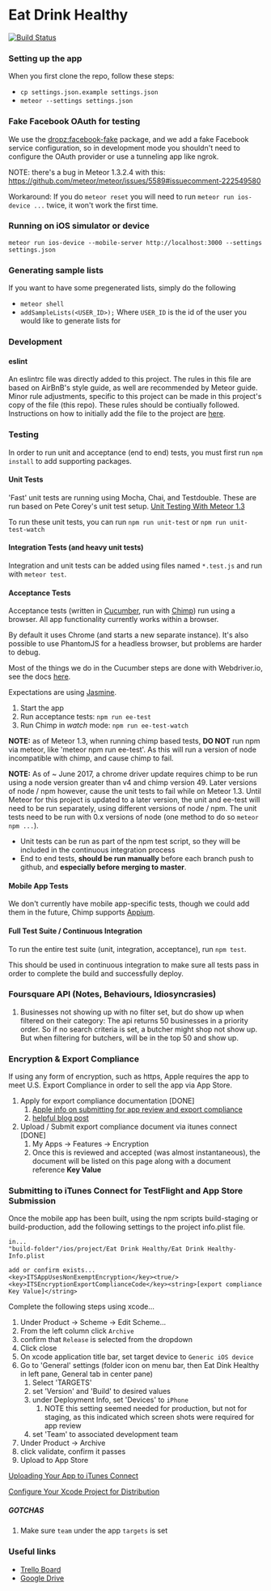 # Eat Drink Healthy
[![Build Status](https://semaphoreci.com/api/v1/projects/44343427-5133-4d87-bc99-a9cdb13f9b72/906512/shields_badge.svg)](https://semaphoreci.com/smarsh/eatdrinkhealthy)

### Setting up the app

When you first clone the repo, follow these steps:

* `cp settings.json.example settings.json`
* `meteor --settings settings.json`

### Fake Facebook OAuth for testing

We use the [dropz:facebook-fake](https://github.com/workflow/meteor-facebook-fake) package,
and we add a fake Facebook service configuration, so in development mode you shouldn't
need to configure the OAuth provider or use a tunneling app like ngrok.

NOTE: there's a bug in Meteor 1.3.2.4 with this:
https://github.com/meteor/meteor/issues/5589#issuecomment-222549580

Workaround: If you do `meteor reset` you will need to run `meteor run ios-device ...` twice, it won't work the first time.

### Running on iOS simulator or device

`meteor run ios-device --mobile-server http://localhost:3000 --settings settings.json`

### Generating sample lists

If you want to have some pregenerated lists, simply do the following

* `meteor shell`
* `addSampleLists(<USER_ID>);` Where `USER_ID` is the id of the user you would like to generate lists for

### Development
#### eslint
An eslintrc file was directly added to this project. The rules in this file are based on AirBnB's style guide, as well are recommended by Meteor guide. Minor rule adjustments, specific to this project can be made in this project's copy of the file (this repo). These rules should be contiually followed.
Instructions on how to initially add the file to the project are [here](https://github.com/eatdrinkhealthy/eslint).

### Testing
In order to run unit and acceptance (end to end) tests, you must first run `npm install` to add supporting packages.

#### Unit Tests
'Fast' unit tests are running using Mocha, Chai, and Testdouble.  These are run based on Pete Corey's unit test setup. [Unit Testing With Meteor 1.3](http://blog.east5th.co/2015/12/21/unit-testing-with-meteor-1.3/)

To run these unit tests, you can run `npm run unit-test` or `npm run unit-test-watch`

#### Integration Tests (and heavy unit tests)
Integration and unit tests can be added using files named `*.test.js` and run with `meteor test`.

#### Acceptance Tests
Acceptance tests (written in [Cucumber](https://chimp.readme.io/docs/cucumberjs),
run with [Chimp](https://chimp.readme.io/)) run using a browser. All app functionality
currently works within a browser.

By default it uses Chrome (and starts a new separate instance). It's also
possible to use PhantomJS for a headless browser, but problems are harder to debug.

Most of the things we do in the Cucumber steps are done with Webdriver.io, see
the docs [here](http://webdriver.io/api.html).

Expectations are using [Jasmine](http://jasmine.github.io/2.3/introduction.html#section-Expectations).

1. Start the app
1. Run acceptance tests: `npm run ee-test`
1. Run Chimp in *watch* mode: `npm run ee-test-watch`

__NOTE:__ as of Meteor 1.3, when running chimp based tests, __DO NOT__ run npm via meteor, like 'meteor npm run ee-test'. As this will run a version of node incompatible with chimp, and cause chimp to fail.

__NOTE:__ As of ~ June 2017, a chrome driver update requires chimp to be run using a node version greater than v4 and chimp version 49. Later versions of node / npm however, cause the unit tests to fail while on Meteor 1.3. Until Meteor for this project is updated to a later version, the unit and ee-test will need to be run separately, using different versions of node / npm. The unit tests need to be run with 0.x versions of node (one method to do so `meteor npm ...`).

* Unit tests can be run as part of the npm test script, so they will be included in the continuous integration process
* End to end tests, __should be run manually__ before each branch push to github, and __especially before merging to master__.

#### Mobile App Tests
We don't currently have mobile app-specific tests, though we could add them in
the future, Chimp supports [Appium](http://appium.io/).

#### Full Test Suite / Continuous Integration
To run the entire test suite (unit, integration, acceptance), run `npm test`.

This should be used in continuous integration to make sure all tests pass in order to complete the build and successfully deploy.


### Foursquare API (Notes, Behaviours, Idiosyncrasies)
1. Businesses not showing up with no filter set, but do show up when filtered on their category: The api returns 50 businesses in a priority order. So if no search criteria is set, a butcher might shop not show up. But when filtering for butchers, will be in the top 50 and show up.

### Encryption & Export Compliance
If using any form of encryption, such as https, Apple requires the app to meet U.S. Export Compliance in order to sell the app via App Store.

1. Apply for export compliance documentation [DONE]
    1. [Apple info on submitting for app review and export compliance](https://developer.apple.com/library/ios/documentation/LanguagesUtilities/Conceptual/iTunesConnect_Guide/Chapters/SubmittingTheApp.html)
    1. [helpful blog post](https://pupeno.com/2015/12/15/legally-submit-app-apples-app-store-uses-encryption-obtain-ern/)
1. Upload / Submit export compliance document via itunes connect [DONE]
    1. My Apps -> Features -> Encryption
    1. Once this is reviewed and accepted (was almost instantaneous), the document will be listed on this page along with a document reference **Key Value**


### Submitting to iTunes Connect for TestFlight and App Store Submission
Once the mobile app has been built, using the npm scripts build-staging or build-production, add the following settings to the project info.plist file.
```
in...
"build-folder"/ios/project/Eat Drink Healthy/Eat Drink Healthy-Info.plist

add or confirm exists...
<key>ITSAppUsesNonExemptEncryption</key><true/>
<key>ITSEncryptionExportComplianceCode</key><string>[export compliance Key Value]</string>
```

Complete the following steps using xcode...

1. Under Product -> Scheme -> Edit Scheme...
1. From the left column click `Archive`
1. confirm that `Release` is selected from the dropdown
1. Click close
1. On xcode application title bar, set target device to `Generic iOS device`
1. Go to 'General' settings (folder icon on menu bar, then Eat Dink Healthy in left pane, General tab in center pane)
    1. Select 'TARGETS'
    1. set 'Version' and 'Build' to desired values
    1. under Deployment Info, set 'Devices' to `iPhone`
        1. NOTE this setting seemed needed for production, but not for staging, as this indicated which screen shots were required for app review
    1. set 'Team' to associated development team
1. Under Product -> Archive
1. click validate, confirm it passes
1. Upload to App Store

[Uploading Your App to iTunes Connect](https://developer.apple.com/library/ios/documentation/IDEs/Conceptual/AppDistributionGuide/UploadingYourApptoiTunesConnect/UploadingYourApptoiTunesConnect.html#//apple_ref/doc/uid/TP40012582-CH36-SW2)

[Configure Your Xcode Project for Distribution](https://developer.apple.com/library/ios/documentation/IDEs/Conceptual/AppDistributionGuide/ConfiguringYourApp/ConfiguringYourApp.html#//apple_ref/doc/uid/TP40012582-CH28-SW7)

##### GOTCHAS

1. Make sure `team` under the app `targets` is set


### Useful links

 * [Trello Board](https://trello.com/b/iihSpSKj/eat-drink-healthy)
 * [Google Drive](https://drive.google.com/drive/folders/0B4JoTt-NyIq5X3k5YXpfQm1WNUk)
